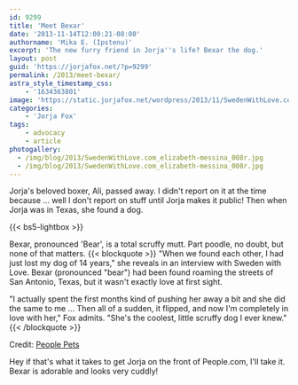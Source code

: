 ```yaml
---
id: 9299
title: 'Meet Bexar'
date: '2013-11-14T12:00:21-08:00'
authorname: 'Mika E. (Ipstenu)'
excerpt: 'The new furry friend in Jorja''s life? Bexar the dog.'
layout: post
guid: 'https://jorjafox.net/?p=9299'
permalink: /2013/meet-bexar/
astra_style_timestamp_css:
    - '1634363801'
image: 'https://static.jorjafox.net/wordpress/2013/11/SwedenWithLove.com_elizabeth-messina_013a.jpg'
categories:
    - 'Jorja Fox'
tags:
    - advocacy
    - article
photogallery:
  - /img/blog/2013/SwedenWithLove.com_elizabeth-messina_008r.jpg
  - /img/blog/2013/SwedenWithLove.com_elizabeth-messina_008r.jpg
---
```


Jorja's beloved boxer, Ali, passed away. I didn't report on it at the time because ... well I don't report on stuff until Jorja makes it public! Then when Jorja was in Texas, she found a dog.

{{< bs5-lightbox >}}

Bexar, pronounced 'Bear', is a total scruffy mutt. Part poodle, no doubt, but none of that matters.
{{< blockquote >}}
"When we found each other, I had just lost my dog of 14 years," she reveals in an interview with Sweden with Love. Bexar (pronounced "bear") had been found roaming the streets of San Antonio, Texas, but it wasn't exactly love at first sight.

"I actually spent the first months kind of pushing her away a bit and she did the same to me … Then all of a sudden, it flipped, and now I'm completely in love with her," Fox admits. "She's the coolest, little scruffy dog I ever knew."
{{< /blockquote >}}

Credit: [People Pets](http://www.peoplepets.com/people/pets/article/0,,20754984,00.html)

Hey if that's what it takes to get Jorja on the front of People.com, I'll take it. Bexar is adorable and looks very cuddly!
